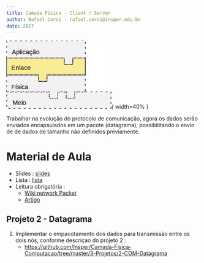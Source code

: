```yaml
---
title: Camada Física - Client / Server 
author: Rafael Corsi - rafael.corsi@insper.edu.br
date: 2017
---
```



![Camada Atual](doc/etapaAtualPilhaEnlace.png){ width=40% }

Trabalhar na evolução do protocolo de comunicação, agora os dados serão enviados encapsulados em um pacote (datagrama), possibilitando o envio de de dados de tamanho não definidos previamente.

# Material de Aula
- Slides : [slides](https://github.com/Insper/Camada-Fisica-Computacao/blob/master/2-Aulas/3-Datagrama/3-Slides-Datagrama.pdf)
- Lista : [lista](https://github.com/Insper/Camada-Fisica-Computacao/blob/master/2-Aulas/3-Datagrama/3-Lista-Datagrama.pdf)
- Leitura obrigatória :
    - [Wiki network Packet](https://en.wikipedia.org/wiki/Network_packet)
    - [Artigo]()
    
## Projeto 2 - Datagrama

1. Implementar o empacotamento dos dados para transmissão entre os dois nós, conforme descriçao do projeto 2 :
    - https://github.com/Insper/Camada-Fisica-Computacao/tree/master/3-Projetos/2-COM-Datagrama
